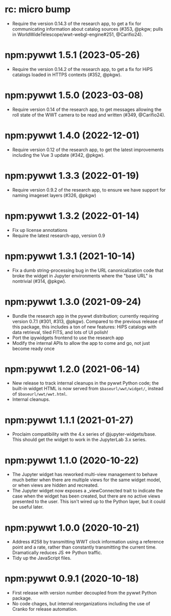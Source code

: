 # rc: micro bump

- Require the version 0.14.3 of the research app, to get a fix for communicating
  information about catalog sources (#353, @pkgw; pulls in
  WorldWideTelescope/wwt-webgl-engine#251, @Carifio24).


# npm:pywwt 1.5.1 (2023-05-26)

- Require the version 0.14.2 of the research app, to get a fix for HiPS
  catalogs loaded in HTTPS contexts (#352, @pkgw).


# npm:pywwt 1.5.0 (2023-03-08)

- Require version 0.14 of the research app, to get messages allowing the roll
  state of the WWT camera to be read and written (#349, @Carifio24).


# npm:pywwt 1.4.0 (2022-12-01)

- Require version 0.12 of the research app, to get the latest improvements
  including the Vue 3 update (#342, @pkgw).


# npm:pywwt 1.3.3 (2022-01-19)

- Require version 0.9.2 of the research app, to ensure we have support for
  naming imageset layers (#326, @pkgw)


# npm:pywwt 1.3.2 (2022-01-14)

- Fix up license annotations
- Require the latest research-app, version 0.9


# npm:pywwt 1.3.1 (2021-10-14)

- Fix a dumb string-processing bug in the URL canonicalization code that broke
  the widget in Jupyter environments where the "base URL" is nontrivial (#314,
  @pkgw).


# npm:pywwt 1.3.0 (2021-09-24)

- Bundle the research app in the pywwt distribution; currently requiring version
  0.7.1 (#301, #313, @pkgw). Compared to the previous release of this package,
  this includes a ton of new features: HiPS catalogs with data retrieval, tiled
  FITS, and lots of UI polish!
- Port the ipywidgets frontend to use the research app
- Modify the internal APIs to allow the app to come and go, not just become
  ready once


# npm:pywwt 1.2.0 (2021-06-14)

- New release to track internal cleanups in the pywwt Python code; the built-in
  widget HTML is now served from `$baseurl/wwt/widget/`, instead of
  `$baseurl/wwt/wwt.html`.
- Internal cleanups.


# npm:pywwt 1.1.1 (2021-01-27)

- Proclaim compatibility with the 4.x series of @jupyter-widgets/base. This
  should get the widget to work in the JupyterLab 3.x series.


# npm:pywwt 1.1.0 (2020-10-22)

- The Jupyter widget has reworked multi-view management to behave much better
  when there are multiple views for the same widget model, or when views are
  hidden and recreated.
- The Jupyter widget now exposes a _viewConnected trait to indicate the case
  when the widget has been created, but there are no active views presented to
  the user. This isn't wired up to the Python layer, but it could be useful
  later.


# npm:pywwt 1.0.0 (2020-10-21)

- Address #258 by transmitting WWT clock information using a reference point and
  a rate, rather than constantly transmitting the current time. Dramatically
  reduces JS <=> Python traffic.
- Tidy up the JavaScript files.


# npm:pywwt 0.9.1 (2020-10-18)

- First release with version number decoupled from the pywwt Python package.
- No code chages, but internal reorganizations including the use of Cranko for
  release automation.
